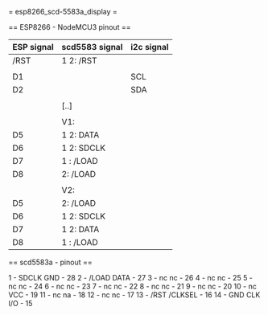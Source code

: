 = esp8266_scd-5583a_display =

== ESP8266 - NodeMCU3 pinout ==

| ESP signal | scd5583 signal | i2c signal |
| ---------- | -------------- | ---------- |
|    /RST    |   1 2: /RST    |            |
|            |                |            |
|     D1     |                |     SCL    |
|     D2     |                |     SDA    |
|            |                |            |
|            |      [..]      |            |
|            |                |            |
|            |       V1:      |            |
|     D5     |   1 2: DATA    |            |
|     D6     |   1 2: SDCLK   |            |
|     D7     |   1  : /LOAD   |            |
|     D8     |     2: /LOAD   |            |
|            |                |            |
|            |       V2:      |            |
|     D5     |     2: /LOAD   |            |
|     D6     |   1 2: SDCLK   |            |
|     D7     |   1 2: DATA    |            |
|     D8     |   1  : /LOAD   |            |

== scd5583a - pinout ==

  1 - SDCLK        GND - 28
  2 - /LOAD       DATA - 27
  3 - nc            nc - 26
  4 - nc            nc - 25
  5 - nc            nc - 24
  6 - nc            nc - 23
  7 - nc            nc - 22
  8 - nc            nc - 21
  9 - nc            nc - 20
 10 - nc           VCC - 19
 11 - nc            na - 18
 12 - nc            nc - 17
 13 - /RST     /CLKSEL - 16
 14 - GND      CLK I/O - 15



